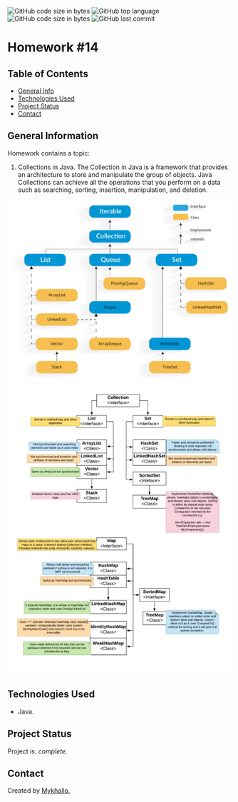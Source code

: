 ![GitHub code size in bytes](https://img.shields.io/github/languages/count/mypage-solutions/Lesson_14)
![GitHub top language](https://img.shields.io/github/languages/top/mypage-solutions/Lesson_14)
![GitHub code size in bytes](https://img.shields.io/github/languages/code-size/mypage-solutions/Lesson_14)
![GitHub last commit](https://img.shields.io/github/last-commit/mypage-solutions/Lesson_14)

# Homework #14 

## Table of Contents

- [General Info](#general-information)
- [Technologies Used](#technologies-used)
- [Project Status](#project-status)
- [Contact](#contact)

## General Information

Homework contains a topic:
1. Collections in Java. The Collection in Java is a framework that provides an architecture to store and manipulate the group of objects.
   Java Collections can achieve all the operations that you perform on a data such as searching, sorting, insertion, manipulation, and deletion.

<p align="center">
  <img src="https://github.com/mypage-solutions/Images/blob/main/Images/Collection-framework-hierarchy.jpg" />
  <img src="https://github.com/mypage-solutions/Images/blob/main/Images/Collection-framework.jpeg" />
</p>

## Technologies Used

- Java.

## Project Status

Project is: _complete_.

## Contact

Created by [Mykhailo.](https://github.com/mypage-solutions)
